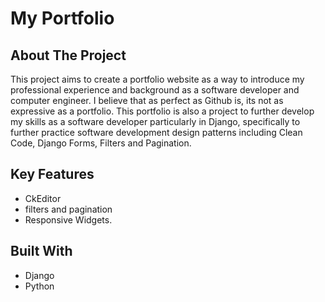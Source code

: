# My Portfolio

## About The Project

This project aims to create a portfolio website as a way to introduce my professional experience and background as a software developer
and computer engineer. I believe that as perfect as Github is, its not as expressive as a portfolio. This portfolio is also a project to 
further develop my skills as a software developer particularly in Django, specifically to further practice software development design
patterns including Clean Code, Django Forms, Filters and Pagination. 

## Key Features
* CkEditor
* filters and pagination
* Responsive Widgets.


## Built With
* Django 
* Python
